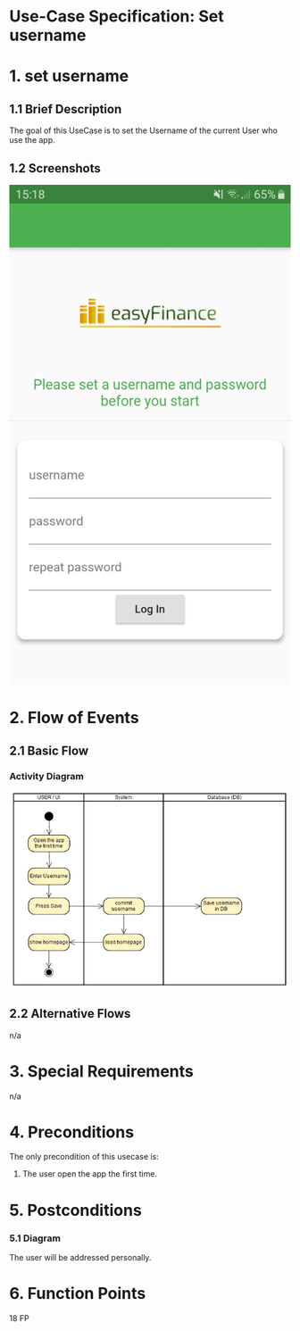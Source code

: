 # Use-Case Specification: Set username

# 1. set username

## 1.1 Brief Description

The goal of this UseCase is to set the Username of the current User who use the app.

## 1.2 Screenshots
![Fist App Screen](./set_username.jpeg)

# 2. Flow of Events

## 2.1 Basic Flow

### Activity Diagram
![Activity Diagram](./AD_set_username.png)

## 2.2 Alternative Flows
n/a

# 3. Special Requirements
n/a

# 4. Preconditions
The only precondition of this usecase is:

 1. The user open the app the first time.

# 5. Postconditions

### 5.1 Diagram
The user will be addressed personally.

# 6. Function Points
18 FP
